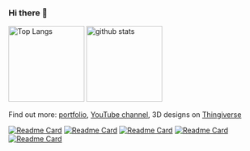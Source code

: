 ### Hi there 👋
<p align="left"> 
  <img alt="Top Langs" height="150px" src="https://github-readme-stats-zhyma.vercel.app/api/top-langs/?username=zhyma&layout=compact&show_icons=true&theme=vue&hide=HTML,JavaScript,CSS,AMPL,CMake" />
  <img alt="github stats" height="150px" src="https://github-readme-stats-zhyma.vercel.app/api?username=zhyma&theme=vue&show_icons=ture" />
</p>

Find out more: [portfolio](http://zhyma.github.io/), [YouTube channel](https://www.youtube.com/channel/UCQC6SYbDgg6KY1AtMet4SdQ), 3D designs on [Thingiverse](https://www.thingiverse.com/zhyma/designs)

[![Readme Card](https://github-readme-stats-zhyma.vercel.app/api/pin/?username=zhyma&repo=vr15)](https://github.com/zhyma/vr15)
[![Readme Card](https://github-readme-stats-zhyma.vercel.app/api/pin/?username=zhyma&repo=force_sensing_handbrake)](https://github.com/zhyma/force_sensing_handbrake)
[![Readme Card](https://github-readme-stats-zhyma.vercel.app/api/pin/?username=zhyma&repo=FutabaServo)](https://github.com/zhyma/FutabaServo)
[![Readme Card](https://github-readme-stats-zhyma.vercel.app/api/pin/?username=zhyma&repo=acclaim2space)](https://github.com/zhyma/acclaim2space)
[![Readme Card](https://github-readme-stats-zhyma.vercel.app/api/pin/?username=zhyma&repo=yumi)](https://github.com/zhyma/yumi)

<!--
**zhyma/zhyma** is a ✨ _special_ ✨ repository because its `README.md` (this file) appears on your GitHub profile.

Here are some ideas to get you started:

- 🔭 I’m currently working on ...
- 🌱 I’m currently learning ...
- 👯 I’m looking to collaborate on ...
- 🤔 I’m looking for help with ...
- 💬 Ask me about ...
- 📫 How to reach me: ...
- 😄 Pronouns: ...
- ⚡ Fun fact: ...
-->
